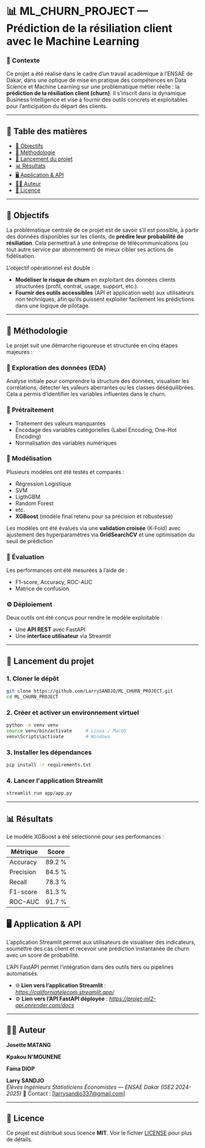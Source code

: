 # 📊 ML_CHURN_PROJECT — Prédiction de la résiliation client avec le Machine Learning

### 📌 Contexte

Ce projet a été réalisé dans le cadre d’un travail académique à l’ENSAE de Dakar, dans une optique de mise en pratique des compétences en Data Science et Machine Learning sur une problématique métier réelle : la **prédiction de la résiliation client (churn)**. 
Il s'inscrit dans la dynamique Business Intelligence et vise à fournir des outils concrets et exploitables pour l’anticipation du départ des clients.

---

## 📑 Table des matières

- [🎯 Objectifs](#-objectifs)
- [🧠 Méthodologie](#-méthodologie)
- [🚀 Lancement du projet](#-lancement-du-projet)
- [📊 Résultats](#-résultats)
- [🖥️ Application & API](#-application--api)
- [🧑‍💻 Auteur](#-auteur)
- [📝 Licence](#-licence)

---

## 🎯 Objectifs

La problématique centrale de ce projet est de savoir s’il est possible, à partir des données disponibles sur les clients, de **prédire leur probabilité de résiliation**. Cela permettrait à une entreprise de télécommunications (ou tout autre service par abonnement) de mieux cibler ses actions de fidélisation.

L’objectif opérationnel est double :

- **Modéliser le risque de churn** en exploitant des données clients structurées (profil, contrat, usage, support, etc.).
- **Fournir des outils accessibles** (API et application web) aux utilisateurs non techniques, afin qu’ils puissent exploiter facilement les prédictions dans une logique de pilotage.

---

## 🧠 Méthodologie

Le projet suit une démarche rigoureuse et structurée en cinq étapes majeures :

### 🔎 Exploration des données (EDA)

Analyse initiale pour comprendre la structure des données, visualiser les corrélations, détecter les valeurs aberrantes ou les classes déséquilibrées. Cela a permis d’identifier les variables influentes dans le churn.

### 🧹 Prétraitement

- Traitement des valeurs manquantes
- Encodage des variables catégorielles (Label Encoding, One-Hot Encoding)
- Normalisation des variables numériques

### 🤖 Modélisation

Plusieurs modèles ont été testés et comparés :

- Régression Logistique
- SVM
- LigthGBM
- Random Forest
- etc.
- **XGBoost** (modèle final retenu pour sa précision et robustesse)

Les modèles ont été évalués via une **validation croisée** (K-Fold) avec ajustement des hyperparamètres via **GridSearchCV** et une optimisation du seuil de prédiction

### 🧮 Évaluation

Les performances ont été mesurées à l’aide de :

- F1-score, Accuracy, ROC-AUC
- Matrice de confusion

### ⚙️ Déploiement

Deux outils ont été conçus pour rendre le modèle exploitable :

- Une **API REST** avec FastAPI
- Une **interface utilisateur** via Streamlit

---

## 🚀 Lancement du projet

### 1. Cloner le dépôt

```bash
git clone https://github.com/LarrySANDJO/ML_CHURN_PROJECT.git
cd ML_CHURN_PROJECT
```

### 2. Créer et activer un environnement virtuel

```bash
python -m venv venv
source venv/bin/activate     # Linux / MacOS
venv\Scripts\activate        # Windows
```

### 3. Installer les dépendances

```bash
pip install -r requirements.txt
```


### 4. Lancer l'application Streamlit

```bash
streamlit run app/app.py
```

---

## 📊 Résultats

Le modèle XGBoost a été sélectionné pour ses performances :

| Métrique     | Score     |
|--------------|-----------|
| Accuracy     | 89.2 %    |
| Precision    | 84.5 %    |
| Recall       | 78.3 %    |
| F1-score     | 81.3 %    |
| ROC-AUC      | 91.7 %    |


## 🖥️ Application & API

L’application Streamlit permet aux utilisateurs de visualiser des indicateurs, soumettre des cas client et recevoir une prédiction instantanée de churn avec un score de probabilité.

L’API FastAPI permet l’intégration dans des outils tiers ou pipelines automatisés.

- 🌐 **Lien vers l’application Streamlit** : *https://californiatelecom.streamlit.app/*  
- ⚙️ **Lien vers l’API FastAPI déployée** : *https://projet-ml2-api.onrender.com/docs*

---

## 🧑‍💻 Auteur

**Josette MATANG**

**Kpakou N'MOUNENE**

**Fama DIOP**

**Larry SANDJO**  
*Élèves Ingénieurs Statisticiens Économistes — ENSAE Dakar (ISE2 2024-2025)*
📧 Contact : [larrysandjo337@gmail.com]  

---

## 📝 Licence

Ce projet est distribué sous licence **MIT**. Voir le fichier [LICENSE](./LICENSE) pour plus de détails.

